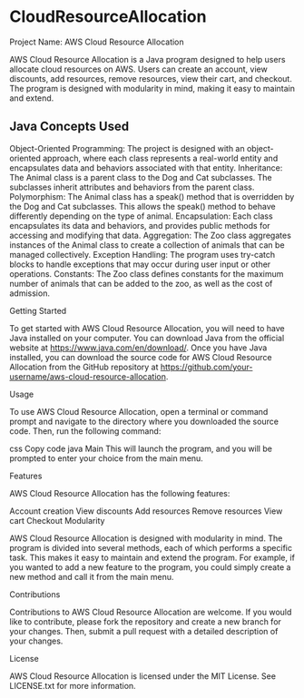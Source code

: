 # CloudResourceAllocation

Project Name: AWS Cloud Resource Allocation

AWS Cloud Resource Allocation is a Java program designed to help users allocate cloud resources on AWS. Users can create an account, view discounts, add resources, remove resources, view their cart, and checkout. The program is designed with modularity in mind, making it easy to maintain and extend.


## Java Concepts Used

Object-Oriented Programming: The project is designed with an object-oriented approach, where each class represents a real-world entity and encapsulates data and behaviors associated with that entity.
Inheritance: The Animal class is a parent class to the Dog and Cat subclasses. The subclasses inherit attributes and behaviors from the parent class.
Polymorphism: The Animal class has a speak() method that is overridden by the Dog and Cat subclasses. This allows the speak() method to behave differently depending on the type of animal.
Encapsulation: Each class encapsulates its data and behaviors, and provides public methods for accessing and modifying that data.
Aggregation: The Zoo class aggregates instances of the Animal class to create a collection of animals that can be managed collectively.
Exception Handling: The program uses try-catch blocks to handle exceptions that may occur during user input or other operations.
Constants: The Zoo class defines constants for the maximum number of animals that can be added to the zoo, as well as the cost of admission.






Getting Started

To get started with AWS Cloud Resource Allocation, you will need to have Java installed on your computer. You can download Java from the official website at https://www.java.com/en/download/. Once you have Java installed, you can download the source code for AWS Cloud Resource Allocation from the GitHub repository at https://github.com/your-username/aws-cloud-resource-allocation.

Usage

To use AWS Cloud Resource Allocation, open a terminal or command prompt and navigate to the directory where you downloaded the source code. Then, run the following command:

css
Copy code
java Main
This will launch the program, and you will be prompted to enter your choice from the main menu.

Features

AWS Cloud Resource Allocation has the following features:

Account creation
View discounts
Add resources
Remove resources
View cart
Checkout
Modularity

AWS Cloud Resource Allocation is designed with modularity in mind. The program is divided into several methods, each of which performs a specific task. This makes it easy to maintain and extend the program. For example, if you wanted to add a new feature to the program, you could simply create a new method and call it from the main menu.

Contributions

Contributions to AWS Cloud Resource Allocation are welcome. If you would like to contribute, please fork the repository and create a new branch for your changes. Then, submit a pull request with a detailed description of your changes.

License

AWS Cloud Resource Allocation is licensed under the MIT License. See LICENSE.txt for more information.



